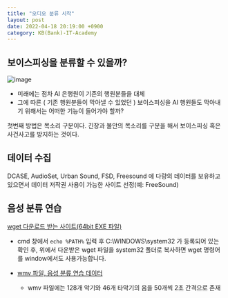 ```yaml
---
title: "오디오 분류 시작"
layout: post
date: 2022-04-18 20:19:00 +0900
category: KB(Bank)-IT-Academy
---
```


## 보이스피싱을 분류할 수 있을까?

![image](https://user-images.githubusercontent.com/26592315/163797389-bab77d6f-db13-442f-a6e7-91626ac62aca.png)

- 미래에는 점차 AI 은행원이 기존의 행원분들을 대체
- 그에 따른 ( 기존 행원분들이 막아낼 수 있었던 ) 보이스피싱을 AI 행원들도 막아내기 위해서는 어떠한 기능이 들어가야 할까?

첫번째 방법은 목소리 구분이다. 긴장과 불안의 목소리를 구분을 해서 보이스피싱 혹은 사건사고를 방지하는 것이다.

## 데이터 수집

DCASE, AudioSet, Urban Sound, FSD, Freesound 에 다량의 데이터를
보유하고 있으면서 데이터 저작권 사용이 가능한 사이트 선정(예: FreeSound)

## 음성 분류 연습

[wget 다운로드 받는 사이트(64bit EXE 파일)](https://eternallybored.org/misc/wget/)

- cmd 창에서 `echo %PATH%` 입력 후 C:\WINDOWS\system32 가 등록되어 있는 확인 후, 위에서 다운받은 wget 파일을 system32 폴더로 복사하면 wget 명령어를 window에서도 사용가능합니다.

- [wmv 파일, 음성 분류 연습 데이터](https://www.dropbox.com/s/3dsnj5ldtf3dcx4/GeneralMidi.wav)
  - wmv 파일에는 128개 악기와 46개 타악기의 음을 50개씩 2초 간격으로 존재

